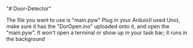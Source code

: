 "# Door-Detector" 

The file you want to use is "main.pyw"
Plug in your Arduio(I used Uno), make sure it has
the "DorOpen.ino" uploaded onto it, and open
the "main.pyw". It won't open a terminal or show
up in your task bar; it runs in the background